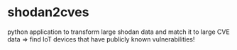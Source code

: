 # shodan2cves
python application to transform large shodan data and match it to large CVE data => find IoT devices that have publicly known vulnerabilities!
